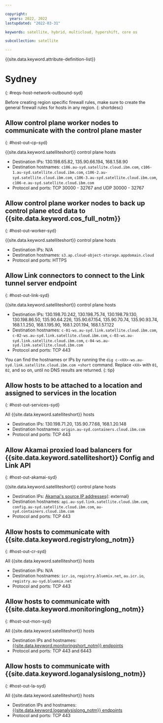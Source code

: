 ```yaml
---

copyright:
  years: 2022, 2022
lastupdated: "2022-03-31"

keywords: satellite, hybrid, multicloud, hypershift, core os

subcollection: satellite

---
```


{{site.data.keyword.attribute-definition-list}}

# Sydney
{: #reqs-host-network-outbound-syd}

Before creating region specific firewall rules, make sure to create the general firewall rules for hosts in any region.
{: shortdesc}


## Allow control plane worker nodes to communicate with the control plane master
{: #host-out-cp-syd}

{{site.data.keyword.satelliteshort}} control plane hosts
* Destination IPs:  130.198.65.82, 135.90.66.194, 168.1.58.90
* Destination hostnames: `c106.au-syd.satellite.cloud.ibm.com`, `c106-1.au-syd.satellite.cloud.ibm.com`, `c106-2.au-syd.satellite.cloud.ibm.com`, `c106-3.au-syd.satellite.cloud.ibm.com`, `c106-e.au-syd.satellite.cloud.ibm.com` 
* Protocol and ports: TCP 30000 - 32767 and UDP 30000 - 32767

## Allow control plane worker nodes to back up control plane etcd data to {{site.data.keyword.cos_full_notm}}
{: #host-out-worker-syd}

{{site.data.keyword.satelliteshort}} control plane hosts
* Destination IPs:   N/A
* Destination hostnames: `s3.ap.cloud-object-storage.appdomain.cloud`
* Protocol and ports: HTTPS

## Allow Link connectors to connect to the Link tunnel server endpoint
{: #host-out-link-syd}

{{site.data.keyword.satelliteshort}} control plane hosts
* Destination IPs: 130.198.70.242, 130.198.75.74, 130.198.79.130, 130.198.86.50, 135.90.64.226, 135.90.67.154, 135.90.70.74, 135.90.93.74, 168.1.1.250, 168.1.195.90, 168.1.201.194, 168.1.57.122 
* Destination hostnames: `c-01-ws.au-syd.link.satellite.cloud.ibm.com`, `c-02-ws.au-syd.link.satellite.cloud.ibm.com`, `c-03-ws.au-syd.link.satellite.cloud.ibm.com`, `c-04-ws.au-syd.link.satellite.cloud.ibm.com`
* Protocol and ports: TCP 443

You can find the hostnames or IPs by running the `dig c-<XX>-ws.au-syd.link.satellite.cloud.ibm.com +short` command. Replace `<XX>` with `01`, `02`, and so on, until no DNS results are returned.
{: tip}

## Allow hosts to be attached to a location and assigned to services in the location
{: #host-out-services-syd}

All {{site.data.keyword.satelliteshort}} hosts
* Destination IPs: 130.198.71.20, 135.90.77.68, 168.1.20.148  
* Destination hostnames: `origin.au-syd.containers.cloud.ibm.com` 
* Protocol and ports: TCP 443

## Allow Akamai proxied load balancers for {{site.data.keyword.satelliteshort}} Config and Link API
{: #host-out-akamai-syd}

{{site.data.keyword.satelliteshort}} control plane hosts
* Destination IPs: [Akamai's source IP addresses](https://github.com/IBM-Cloud/kube-samples/tree/master/akamai/gtm-liveness-test){: external} 
* Destination hostnames: `api.au-syd.link.satellite.cloud.ibm.com`, `config.au-syd.satellite.cloud.ibm.com`, `au-syd.containers.cloud.ibm.com`
* Protocol and ports: TCP 443

## Allow hosts to communicate with {{site.data.keyword.registrylong_notm}}
{: #host-out-cr-syd}

All {{site.data.keyword.satelliteshort}} hosts
* Destination IPs: N/A
* Destination hostnames: `icr.io`, `registry.bluemix.net`, `au.icr.io`, `registry.au-syd.bluemix.net`
* Protocol and ports: TCP 443

## Allow hosts to communicate with {{site.data.keyword.monitoringlong_notm}}
{: #host-out-mon-syd}

All {{site.data.keyword.satelliteshort}} hosts
* Destination IPs and hostnames: [{{site.data.keyword.monitoringshort_notm}} endpoints](/docs/monitoring?topic=monitoring-endpoints)
* Protocol and ports: TCP 443 and 6443

## Allow hosts to communicate with {{site.data.keyword.loganalysislong_notm}}
{: #host-out-la-syd}

All {{site.data.keyword.satelliteshort}} hosts
* Destination IPs and hostnames: [{{site.data.keyword.loganalysislong_notm}} endpoints](/docs/log-analysis?topic=log-analysis-endpoints#endpoints_api_public)
* Protocol and ports: TCP 443

